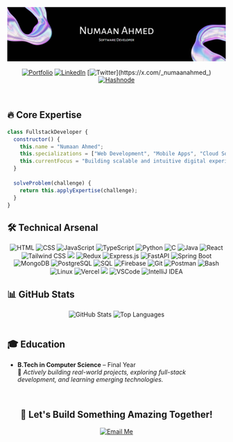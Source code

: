<div align="center">

  <img src="assets/Screenshot 2025-04-16 012525.png" alt="Alt text" />
<br/>


  [![Portfolio](https://img.shields.io/badge/Portfolio-000?style=for-the-badge&logo=ko-fi&logoColor=white)](https://numaanahmed.me)
  [![LinkedIn](https://img.shields.io/badge/LinkedIn-0077B5?style=for-the-badge&logo=linkedin&logoColor=white)](https://www.linkedin.com/in/numaanahmed3110/)
  [![Twitter](https://img.shields.io/badge/X-000000?style=for-the-badge&logo=X&logoColor=white")](https://x.com/_numaanahmed_)
  [![Hashnode](https://img.shields.io/badge/Hashnode-2962FF?style=for-the-badge&logo=hashnode&logoColor=white)](https://hashnode.com/@numaanahmed)

</div>

<br>

## 🔥 Core Expertise

```javascript
class FullstackDeveloper {
  constructor() {
    this.name = "Numaan Ahmed";
    this.specializations = ["Web Development", "Mobile Apps", "Cloud Solutions"];
    this.currentFocus = "Building scalable and intuitive digital experiences";
  }
  
  solveProblem(challenge) {
    return this.applyExpertise(challenge);
  }
}
```

## 🛠️ Technical Arsenal

<div align="center">
  <!-- Languages -->
  <img src="https://img.shields.io/badge/HTML5-E44D26?style=for-the-badge&logo=html5&logoColor=white" alt="HTML">
  <img src="https://img.shields.io/badge/CSS3-264DE4?style=for-the-badge&logo=css3&logoColor=white" alt="CSS">
  <img src="https://img.shields.io/badge/JavaScript-F7DF1E?style=for-the-badge&logo=javascript&logoColor=black" alt="JavaScript">
  <img src="https://img.shields.io/badge/TypeScript-3178C6?style=for-the-badge&logo=typescript&logoColor=white" alt="TypeScript">
  <img src="https://img.shields.io/badge/Python-3776AB?style=for-the-badge&logo=python&logoColor=white" alt="Python">
  <img src="https://img.shields.io/badge/C-00599C?style=for-the-badge&logo=c&logoColor=white" alt="C">
  <img src="https://img.shields.io/badge/Java-007396?style=for-the-badge&logo=java&logoColor=white" alt="Java">

  <!-- Frontend & UI -->
  <img src="https://img.shields.io/badge/React-20232A?style=for-the-badge&logo=react&logoColor=61DAFB" alt="React">
  <img src="https://img.shields.io/badge/TailwindCSS-06B6D4?style=for-the-badge&logo=tailwindcss&logoColor=white" alt="Tailwind CSS">
  <img src="https://img.shields.io/badge/Framer_Motion-0055FF?style=for-the-badge&logo=framer&logoColor=white" />
  <img src="https://img.shields.io/badge/Redux-764ABC?style=for-the-badge&logo=redux&logoColor=white" alt="Redux">
  
  <!-- Backend & APIs -->
  <img src="https://img.shields.io/badge/Express.js-000000?style=for-the-badge&logo=express&logoColor=white" alt="Express.js">
  <img src="https://img.shields.io/badge/FastAPI-009688?style=for-the-badge&logo=fastapi&logoColor=white" alt="FastAPI">
  <img src="https://img.shields.io/badge/Spring_Boot-6DB33F?style=for-the-badge&logo=springboot&logoColor=white" alt="Spring Boot">

  <!-- Databases -->
  <img src="https://img.shields.io/badge/MongoDB-47A248?style=for-the-badge&logo=mongodb&logoColor=white" alt="MongoDB">
  <img src="https://img.shields.io/badge/PostgreSQL-336791?style=for-the-badge&logo=postgresql&logoColor=white" alt="PostgreSQL">
  <img src="https://img.shields.io/badge/SQL-003B57?style=for-the-badge&logo=sqlite&logoColor=white" alt="SQL">

  <!-- Tools & Platforms -->
  <img src="https://img.shields.io/badge/Firebase-FFCA28?style=for-the-badge&logo=firebase&logoColor=black" alt="Firebase">
  <img src="https://img.shields.io/badge/Git-F05032?style=for-the-badge&logo=git&logoColor=white" alt="Git">
  <img src="https://img.shields.io/badge/Postman-FF6C37?style=for-the-badge&logo=postman&logoColor=white" alt="Postman">
  <img src="https://img.shields.io/badge/Bash-4EAA25?style=for-the-badge&logo=gnubash&logoColor=white" alt="Bash">
  <img src="https://img.shields.io/badge/Linux-FCC624?style=for-the-badge&logo=linux&logoColor=black" alt="Linux">
  <img src="https://img.shields.io/badge/Vercel-000000?style=for-the-badge&logo=vercel&logoColor=white" alt="Vercel">
  <img src="https://img.shields.io/badge/Render-46E3B7?style=for-the-badge&logo=render&logoColor=black" />
  <img src="https://img.shields.io/badge/VSCode-007ACC?style=for-the-badge&logo=visualstudiocode&logoColor=white" alt="VSCode">
  <img src="https://img.shields.io/badge/IntelliJIDEA-000000?style=for-the-badge&logo=intellijidea&logoColor=white" alt="IntelliJ IDEA">

</div>

## 📊 GitHub Stats

<div align="center">
  
  <img height="180em" src="https://github-readme-stats.vercel.app/api?username=numaanahmed3110&show_icons=true&theme=radical&hide_border=true" alt="GitHub Stats" />

  <img height="180em" src="https://github-readme-stats.vercel.app/api/top-langs/?username=numaanahmed3110&layout=compact&theme=radical&hide_border=true" alt="Top Languages" />
  <br/><br/>
</div>


</div>

## 🎓 Education

- **B.Tech in Computer Science** – Final Year  
  🚀 *Actively building real-world projects, exploring full-stack development, and learning emerging technologies.*

<br/>
<div align="center">
  <h2>🚀 Let's Build Something Amazing Together!</h2>
  
  <a href="numaanahmed3110@gmail.com.com">
    <img src="https://img.shields.io/badge/Email_Me-D14836?style=for-the-badge&logo=gmail&logoColor=white" alt="Email Me">  
</div>
